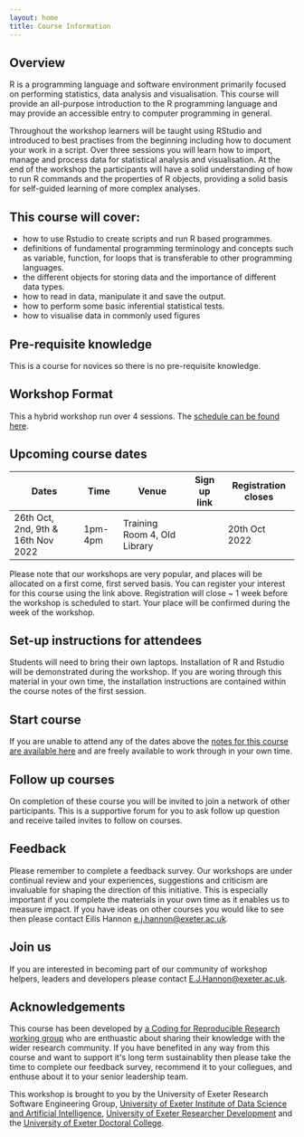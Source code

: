 ```yaml
---
layout: home
title: Course Information
---
```



## Overview

R is a programming language and software environment primarily focused on performing statistics, data analysis and visualisation. This course will provide an all-purpose introduction to the R programming language and may provide an accessible entry to computer programming in general. 

Throughout the workshop learners will be taught using RStudio and introduced to best practises from the beginning including how to document your work in a script. Over three sessions you will learn how to import, manage and process data for statistical analysis and visualisation.  At the end of the workshop the participants will have a solid understanding of how to run R commands and the properties of R objects, providing a solid basis for self-guided learning of more complex analyses.


## This course will cover:  

- how to use Rstudio to create scripts and run R based programmes.
- definitions of fundamental programming terminology and concepts such as variable, function, for loops that is transferable to other programming languages. 
- the different objects for storing data and the importance of different data types. 
- how to read in data, manipulate it and save the output.
- how to perform some basic inferential statistical tests.
- how to visualise data in commonly used figures


## Pre-requisite knowledge

This is a course for novices so there is no pre-requisite knowledge.

## Workshop Format

This a hybrid workshop run over 4 sessions. The [schedule can be found here](https://uniexeterrse.github.io/intro-to-r/schedule.html). 

## Upcoming course dates

| Dates | Time  | Venue | Sign up link | Registration closes |
|--- |--- |--- | --- | --- |
| 26th Oct, 2nd, 9th & 16th Nov 2022 | 1pm-4pm | Training Room 4, Old Library|  | 20th Oct 2022 |

Please note that our workshops are very popular, and places will be allocated on a first come, first served basis. You can register your interest for this course using the link above. Registration will close ~ 1 week before the workshop is scheduled to start. Your place will be confirmed during the week of the workshop.

## Set-up instructions for attendees

Students will need to bring their own laptops. Installation of R and Rstudio will be demonstrated during the workshop. If you are woring through this material in your own time, the installation instructions are contained within the course notes of the first session.

## Start course

If you are unable to attend any of the dates above the [notes for this course are available here](https://uniexeterrse.github.io/intro-to-r/contents.html) and are freely available to work through in your own time. 

## Follow up courses

On completion of these course you will be invited to join a network of other participants. This is a supportive forum for you to ask follow up question and receive tailed invites to follow on courses.

## Feedback

Please remember to complete a feedback survey. Our workshops are under continual review and your experiences, suggestions and criticism are invaluable for shaping the direction of this initiative. This is especially important if you complete the materials in your own time as it enables us to measure impact. If you have ideas on other courses you would like to see then please contact Eilis Hannon e.j.hannon@exeter.ac.uk.

## Join us

If you are interested in becoming part of our community of workshop helpers, leaders and developers please contact E.J.Hannon@exeter.ac.uk.

## Acknowledgements

This course has been developed by [a Coding for Reproducible Research working group](https://uniexeterrse.github.io/intro-to-r/acknowledgements.html) who are enthuastic about sharing their knowledge with the wider research community.  If you have benefited in any way from this course and want to support it's long term sustainablity then please take the time to complete our feedback survey, recommend it to your collegues, and enthuse about it to your senior leadership team. 

This workshop is brought to you by the University of Exeter Research Software Engineering Group, [University of Exeter Institute of Data Science and Artificial Intelligence](https://www.exeter.ac.uk/research/idsai/), [University of Exeter Researcher Development](https://www.exeter.ac.uk/research/doctoralcollege/early-career-researchers/traininganddevelopment/rdprogramme/) and the [University of Exeter Doctoral College](https://www.exeter.ac.uk/research/doctoralcollege/).
